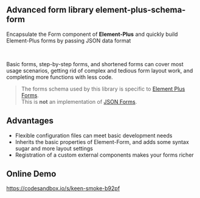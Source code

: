 ## Advanced form library element-plus-schema-form

Encapsulate the Form component of **Element-Plus** and quickly build Element-Plus forms by passing JSON data format

<br/>

Basic forms, step-by-step forms, and shortened forms can cover most usage scenarios, getting rid of complex and tedious form layout work, and completing more functions with less code.

> The forms schema used by this library is specific to [Element Plus Forms](https://element-plus.org/en-US/component/form.html).  <br/> This is **not** an implementation of [JSON Forms](https://jsonforms.io/).

## Advantages

- Flexible configuration files can meet basic development needs
- Inherits the basic properties of Element-Form, and adds some syntax sugar and more layout settings
- Registration of a custom external components makes your forms richer

## Online Demo

https://codesandbox.io/s/keen-smoke-b92pf
